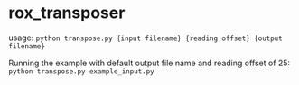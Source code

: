 # rox_transposer

usage: 
`python transpose.py {input filename} {reading offset} {output filename}`

Running the example with default output file name and reading offset of 25: 
`python transpose.py example_input.py`
